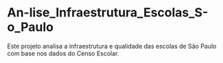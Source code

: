 # An-lise_Infraestrutura_Escolas_S-o_Paulo
Este projeto analisa a infraestrutura e qualidade das escolas de São Paulo com base nos dados do Censo Escolar.
